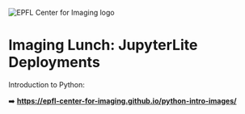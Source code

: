 ![EPFL Center for Imaging logo](https://imaging.epfl.ch/resources/logo-for-gitlab.svg)
# Imaging Lunch: JupyterLite Deployments

Introduction to Python:

➡️ **https://epfl-center-for-imaging.github.io/python-intro-images/**
